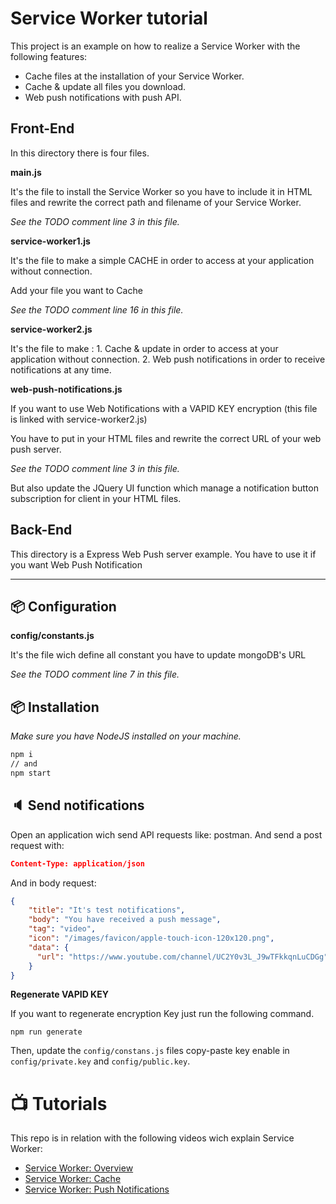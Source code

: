 # Service Worker tutorial

This project is an example on how to realize a Service Worker with the following features:

- Cache files at the installation of your Service Worker.
- Cache & update all files you download.
- Web push notifications with push API.


## Front-End
In this directory there is four files.

**main.js**

It's the file to install the Service Worker so you have to include it in HTML files and rewrite the correct path and filename of your Service Worker.

*See the TODO comment line 3 in this file.*

**service-worker1.js**

It's the file to make a simple CACHE in order to access at your application without connection.

Add your file you want to Cache

*See the TODO comment line 16 in this file.*

**service-worker2.js**

It's the file to make :
    1. Cache & update in order to access at your application without connection.
    2. Web push notifications in order to receive notifications at any time.

**web-push-notifications.js**

If you want to use Web Notifications with a VAPID KEY encryption (this file is linked with service-worker2.js)

You have to put in your HTML files and rewrite the correct URL of your web push server.

*See the TODO comment line 3 in this file.*

But also update the JQuery UI function which manage a notification button subscription for client in your HTML files.

## Back-End

This directory is a Express Web Push server example. You have to use it if you want Web Push Notification

___ 
## :package: Configuration

**config/constants.js**

It's the file wich define all constant you have to update mongoDB's URL

*See the TODO comment line 7 in this file.*

## :package: Installation

*Make sure you have NodeJS installed on your machine.*

```bash
npm i
// and
npm start
```


## :speaker: Send notifications

Open an application wich send API requests like: postman.
And send a post request with:
```json
Content-Type: application/json
```
And in body request:
```json
{
    "title": "It's test notifications",
    "body": "You have received a push message",
    "tag": "video",
    "icon": "/images/favicon/apple-touch-icon-120x120.png",
    "data": {
      "url": "https://www.youtube.com/channel/UC2Y0v3L_J9wTFkkqnLuCDGg"
    }
}
```

**Regenerate VAPID KEY**

If you want to regenerate encryption Key just run the following command.

```
npm run generate
```

Then, update the `config/constans.js` files copy-paste key enable in `config/private.key` and `config/public.key`.

# :tv: Tutorials
This repo is in relation with the following videos wich explain Service Worker:

- [Service Worker: Overview](https://youtu.be/WEcMfFIsl2M)
- [Service Worker: Cache](https://youtu.be/iDCe6bT8U_Y)
- [Service Worker: Push Notifications](https://www.youtube.com/watch?v=YSQTIGM9fvc)
